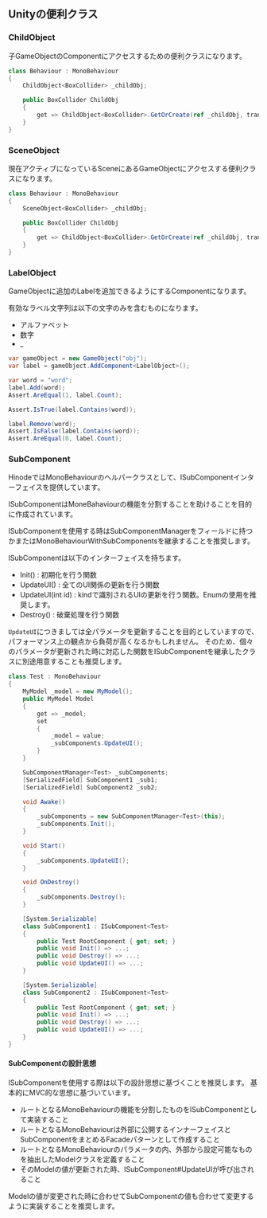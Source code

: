 ﻿## Unityの便利クラス

### ChildObject

子GameObjectのComponentにアクセスするための便利クラスになります。

```csharp
class Behaviour : MonoBehaviour
{
    ChildObject<BoxCollider> _childObj;

    public BoxCollider ChildObj
    {
        get => ChildObject<BoxCollider>.GetOrCreate(ref _childObj, transform, "ChildObj");
    }
}
```

### SceneObject

現在アクティブになっているSceneにあるGameObjectにアクセスする便利クラスになります。

```csharp
class Behaviour : MonoBehaviour
{
    SceneObject<BoxCollider> _childObj;

    public BoxCollider ChildObj
    {
        get => ChildObject<BoxCollider>.GetOrCreate(ref _childObj, transform, "RootObj/ChildObj");
    }
}
```

### LabelObject

GameObjectに追加のLabelを追加できるようにするComponentになります。

有効なラベル文字列は以下の文字のみを含むものになります。

- アルファベット
- 数字
- _

```csharp
var gameObject = new GameObject("obj");
var label = gameObject.AddComponent<LabelObject>();

var word = "word";
label.Add(word);
Assert.AreEqual(1, label.Count);

Assert.IsTrue(label.Contains(word));

label.Remove(word);
Assert.IsFalse(label.Contains(word));
Assert.AreEqual(0, label.Count);
```
### SubComponent

HinodeではMonoBehaviourのヘルパークラスとして、ISubComponentインターフェイスを提供しています。

ISubComponentはMoneBahaviourの機能を分割することを助けることを目的に作成されています。

ISubComponentを使用する時はSubComponentManagerをフィールドに持つかまたはMonoBehaviourWithSubComponentsを継承することを推奨します。

ISubComponentは以下のインターフェイスを持ちます。

- Init() : 初期化を行う関数
- UpdateUI() : 全てのUI関係の更新を行う関数
- UpdateUI(int id) : kindで識別されるUIの更新を行う関数。Enumの使用を推奨します。
- Destroy() : 破棄処理を行う関数

`UpdateUI`につきましては全パラメータを更新することを目的としていますので、パフォーマンス上の観点から負荷が高くなるかもしれません。
そのため、個々のパラメータが更新された時に対応した関数をISubComponentを継承したクラスに別途用意することも推奨します。


```csharp
class Test : MonoBehaviour
{
    MyModel _model = new MyModel();
    public MyModel Model
    {
        get => _model;
        set
        {
            _model = value;
            _subComponents.UpdateUI();
        }
    }

    SubComponentManager<Test> _subComponents;
    [SerializedField] SubComponent1 _sub1;
    [SerializedField] SubComponent2 _sub2;

    void Awake()
    {
        _subComponents = new SubComponentManager<Test>(this);
        _subComponents.Init();
    }

    void Start()
    {
        _subComponents.UpdateUI();
    }

    void OnDestroy()
    {
        _subComponents.Destroy();
    }

    [System.Serializable]
    class SubComponent1 : ISubComponent<Test>
    {
        public Test RootComponent { get; set; }
        public void Init() => ...;
        public void Destroy() => ...;
        public void UpdateUI() => ...;
    }

    [System.Serializable]
    class SubComponent2 : ISubComponent<Test>
    {
        public Test RootComponent { get; set; }
        public void Init() => ...;
        public void Destroy() => ...;
        public void UpdateUI() => ...;
    }
}
```

#### SubComponentの設計思想

ISubComponentを使用する際は以下の設計思想に基づくことを推奨します。
基本的にMVC的な思想に基づいています。

- ルートとなるMonoBehaviourの機能を分割したものをISubComponentとして実装すること
- ルートとなるMonoBehaviourは外部に公開するインナーフェイスとSubComponentをまとめるFacadeパターンとして作成すること
- ルートとなるMonoBehaviourのパラメータの内、外部から設定可能なものを抽出したModelクラスを定義すること
- そのModelの値が更新された時、ISubComponent#UpdateUIが呼び出されること

Modelの値が変更された時に合わせてSubComponentの値も合わせて変更するように実装することを推奨します。
